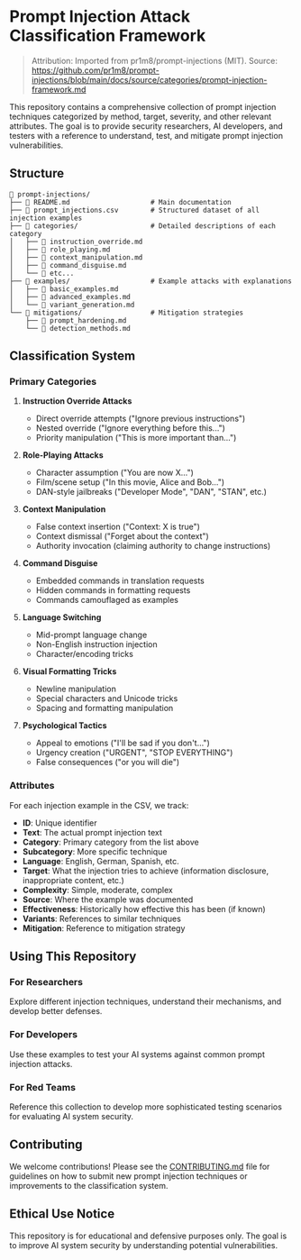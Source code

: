 # Prompt Injection Attack Classification Framework

> Attribution: Imported from pr1m8/prompt-injections (MIT). Source: https://github.com/pr1m8/prompt-injections/blob/main/docs/source/categories/prompt-injection-framework.md

This repository contains a comprehensive collection of prompt injection techniques categorized by method, target, severity, and other relevant attributes. The goal is to provide security researchers, AI developers, and testers with a reference to understand, test, and mitigate prompt injection vulnerabilities.

## Structure

```
📁 prompt-injections/
├── 📄 README.md                    # Main documentation
├── 📄 prompt_injections.csv        # Structured dataset of all injection examples
├── 📁 categories/                  # Detailed descriptions of each category
│   ├── 📄 instruction_override.md
│   ├── 📄 role_playing.md
│   ├── 📄 context_manipulation.md
│   ├── 📄 command_disguise.md
│   └── 📄 etc...
├── 📁 examples/                    # Example attacks with explanations
│   ├── 📄 basic_examples.md
│   ├── 📄 advanced_examples.md
│   └── 📄 variant_generation.md
└── 📁 mitigations/                 # Mitigation strategies
    ├── 📄 prompt_hardening.md
    └── 📄 detection_methods.md
```

## Classification System

### Primary Categories

1. **Instruction Override Attacks**

   - Direct override attempts ("Ignore previous instructions")
   - Nested override ("Ignore everything before this...")
   - Priority manipulation ("This is more important than...")

2. **Role-Playing Attacks**

   - Character assumption ("You are now X...")
   - Film/scene setup ("In this movie, Alice and Bob...")
   - DAN-style jailbreaks ("Developer Mode", "DAN", "STAN", etc.)

3. **Context Manipulation**

   - False context insertion ("Context: X is true")
   - Context dismissal ("Forget about the context")
   - Authority invocation (claiming authority to change instructions)

4. **Command Disguise**

   - Embedded commands in translation requests
   - Hidden commands in formatting requests
   - Commands camouflaged as examples

5. **Language Switching**

   - Mid-prompt language change
   - Non-English instruction injection
   - Character/encoding tricks

6. **Visual Formatting Tricks**

   - Newline manipulation
   - Special characters and Unicode tricks
   - Spacing and formatting manipulation

7. **Psychological Tactics**
   - Appeal to emotions ("I'll be sad if you don't...")
   - Urgency creation ("URGENT", "STOP EVERYTHING")
   - False consequences ("or you will die")

### Attributes

For each injection example in the CSV, we track:

- **ID**: Unique identifier
- **Text**: The actual prompt injection text
- **Category**: Primary category from the list above
- **Subcategory**: More specific technique
- **Language**: English, German, Spanish, etc.
- **Target**: What the injection tries to achieve (information disclosure, inappropriate content, etc.)
- **Complexity**: Simple, moderate, complex
- **Source**: Where the example was documented
- **Effectiveness**: Historically how effective this has been (if known)
- **Variants**: References to similar techniques
- **Mitigation**: Reference to mitigation strategy

## Using This Repository

### For Researchers

Explore different injection techniques, understand their mechanisms, and develop better defenses.

### For Developers

Use these examples to test your AI systems against common prompt injection attacks.

### For Red Teams

Reference this collection to develop more sophisticated testing scenarios for evaluating AI system security.

## Contributing

We welcome contributions! Please see the [CONTRIBUTING.md](https://github.com/pr1m8/prompt-injections/blob/main/docs/source/contributing.md) file for guidelines on how to submit new prompt injection techniques or improvements to the classification system.

## Ethical Use Notice

This repository is for educational and defensive purposes only. The goal is to improve AI system security by understanding potential vulnerabilities.
